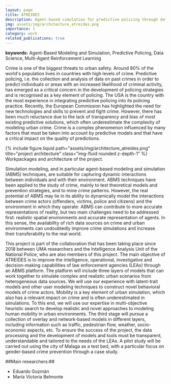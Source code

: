 ```yaml
---
layout: page
title: ATREIDES
description: Agent-based simulation for predictive policing through data-driven and multi-tiered models
img: assets/img/architecture_atreides.png
importance: 1
category: work
related_publications: true
---
```


**keywords:** Agent-Based Modeling and Simulation, Predictive Policing, Data Science, Multi-Agent Reinforcement Learning

Crime is one of the biggest threats to urban safety. Around 80% of the world's population lives in countries with high levels of crime. Predictive policing, i.e. the collection and analysis of data on past crimes in order to predict individuals or areas with an increased likelihood of criminal activity, has emerged as a critical concern in the development of policing strategies and is recognised as a key element of policing. The USA is the country with the most experience in integrating predictive policing into its policing practice. Recently, the European Commission has highlighted the need for new technologies and skills to prevent and fight crime. However, there has been much reluctance due to the lack of transparency and bias of most existing predictive solutions, which often underestimate the complexity of modeling urban crime. Crime is a complex phenomenon influenced by many factors that must be taken into account by predictive models and that have a critical impact on the quality of predictions.

<div class="row">
    <div class="col-sm mt-3 mt-md-0">
        {% include figure.liquid path="assets/img/architecture_atreides.png" title="project architecture" class="img-fluid rounded z-depth-1" %}
    </div>
</div>
<div class="caption">
    Workpackages and architecture of the project.
</div>

Simulation modeling, and in particular agent-based modeling and simulation (ABMS) techniques, are suitable for capturing dynamic interactions between individuals and with their environment. ABMS techniques have been applied to the study of crime, mainly to test theoretical models and prevention strategies, and to mine crime patterns. However, the real potential of ABMS may lie in its ability to dynamically model the interactions between crime actors (offenders, victims, police and citizens) and the environment in which they operate. ABMS can contribute to more accurate representations of reality, but two main challenges need to be addressed first: realistic spatial environments and accurate representation of agents. In this sense, the availability of rich data sources on crime and urban environments can undoubtedly improve crime simulations and increase their transferability to the real world.

This project is part of the collaboration that has been taking place since 2018 between UMA researchers and the Intelligence Analysis Unit of the National Police, who are also members of this project. The main objective of ATREIDES is to improve the intelligence, operational, investigative and decision-making capabilities of law enforcement agencies (LEAs) through an ABMS platform. The platform will include three layers of models that can work together to simulate complex and realistic urban scenarios from heterogeneous data sources. We will use our experience with latent-trait models and other user modeling techniques to construct novel behavioral models of crime actors. Mobility is a key element of urban simulation, which also has a relevant impact on crime and is often underestimated in simulations. To this end, we will use our expertise in multi-objective heuristic search to develop realistic and novel approaches to modeling human mobility in urban environments. The third stage will pursue a collection of overlay and network-based models in different layers, including information such as traffic, pedestrian flow, weather, socio-economic aspects, etc. To ensure the success of the project, the data processing and the development of models and tools must be transparent, understandable and tailored to the needs of the LEAs. A pilot study will be carried out using the city of Malaga as a test bed, with a particular focus on gender-based crime prevention through a case study.

##Main researchers:##
- Eduardo Guzmán
- María Victoria Belmonte
